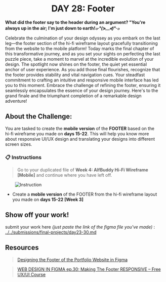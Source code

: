 **<h1 align="center"> DAY 28: Footer</h1>**
**What did the footer say to the header during an argument? "You're always up in the air; I'm just down to earth!*๐·°(⋟﹏⋞)°·๐***

Celebrate the culmination of your design odyssey as you embark on the last leg—the footer section of the hi-fi wireframe layout gracefully transitioning from the website to the mobile platform! Today marks the final chapter of this transformative journey, and as you set your sights on perfecting the last puzzle piece, take a moment to marvel at the incredible evolution of your design. The spotlight now shines on the footer, the quiet yet essential anchor of user experience. As you add those final flourishes, recognize that the footer provides stability and vital navigation cues. Your steadfast commitment to crafting an intuitive and responsive mobile interface has led you to this moment. Embrace the challenge of refining the footer, ensuring it seamlessly encapsulates the essence of your design journey. Here's to the grand finale and the triumphant completion of a remarkable design adventure!

## **About the Challenge:**

You are tasked to create the **mobile version** of the **FOOTER** based on the hi-fi wireframe you made on **days 15-22**. This will help you know more about responsive UI/UX design and translating your designs into different screen sizes.

### 📋 Instructions

> Go to your duplicated file of **Week 4: AlfBuddy Hi-Fi Wireframe [Mobile]** and continue where you have left off.

&nbsp;&nbsp;&nbsp;&nbsp;&nbsp;&nbsp;&nbsp;&nbsp;<img src="https://github.com/xialuna/AWSCC-CodeQuest-UI-UX/assets/115876263/968afcf2-2802-4d9b-895a-61332c0fc0bf" alt="Instruction"/>
<br/>

-   Create a **mobile version** of the FOOTER from the hi-fi wireframe layout you made on **days 15-22 [Week 3]**

## Show off your work!

submit your work here _(just paste the link of the figma file you've made)_ : <a href ="../../submissions/final-projects/day23-30.md" target="_blank">../../submissions/final-projects/day23-30.md</a>

## Resources

> <a href="https://www.youtube.com/watch?v=Vu_hCvQnuAw" target="_blank">Designing the Footer of the Portfolio Website in Figma </a>

> <a href="https://youtu.be/ZurFm8V-b7U?si=N92adWMz64oqIebz" target="_blank">WEB DESIGN IN FIGMA ep.30: Making The Footer RESPONSIVE – Free UX/UI Course </a>
